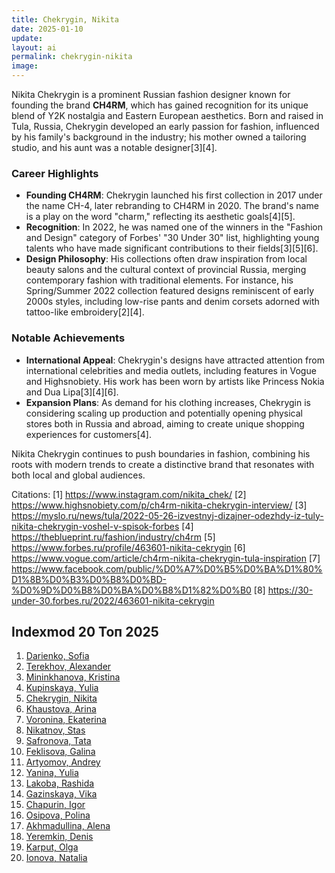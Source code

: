 ```yaml
---
title: Chekrygin, Nikita
date: 2025-01-10
update:
layout: ai
permalink: chekrygin-nikita
image:
---
```


Nikita Chekrygin is a prominent Russian fashion designer known for founding the brand **CH4RM**, which has gained recognition for its unique blend of Y2K nostalgia and Eastern European aesthetics. Born and raised in Tula, Russia, Chekrygin developed an early passion for fashion, influenced by his family's background in the industry; his mother owned a tailoring studio, and his aunt was a notable designer[3][4].

### Career Highlights

- **Founding CH4RM**: Chekrygin launched his first collection in 2017 under the name CH-4, later rebranding to CH4RM in 2020. The brand's name is a play on the word "charm," reflecting its aesthetic goals[4][5].
- **Recognition**: In 2022, he was named one of the winners in the "Fashion and Design" category of Forbes' "30 Under 30" list, highlighting young talents who have made significant contributions to their fields[3][5][6].
- **Design Philosophy**: His collections often draw inspiration from local beauty salons and the cultural context of provincial Russia, merging contemporary fashion with traditional elements. For instance, his Spring/Summer 2022 collection featured designs reminiscent of early 2000s styles, including low-rise pants and denim corsets adorned with tattoo-like embroidery[2][4].

### Notable Achievements

- **International Appeal**: Chekrygin's designs have attracted attention from international celebrities and media outlets, including features in Vogue and Highsnobiety. His work has been worn by artists like Princess Nokia and Dua Lipa[3][4][6].
- **Expansion Plans**: As demand for his clothing increases, Chekrygin is considering scaling up production and potentially opening physical stores both in Russia and abroad, aiming to create unique shopping experiences for customers[4].

Nikita Chekrygin continues to push boundaries in fashion, combining his roots with modern trends to create a distinctive brand that resonates with both local and global audiences.

Citations:
[1] https://www.instagram.com/nikita_chek/
[2] https://www.highsnobiety.com/p/ch4rm-nikita-chekrygin-interview/
[3] https://myslo.ru/news/tula/2022-05-26-izvestnyj-dizajner-odezhdy-iz-tuly-nikita-chekrygin-voshel-v-spisok-forbes
[4] https://theblueprint.ru/fashion/industry/ch4rm
[5] https://www.forbes.ru/profile/463601-nikita-cekrygin
[6] https://www.vogue.com/article/ch4rm-nikita-chekrygin-tula-inspiration
[7] https://www.facebook.com/public/%D0%A7%D0%B5%D0%BA%D1%80%D1%8B%D0%B3%D0%B8%D0%BD-%D0%9D%D0%B8%D0%BA%D0%B8%D1%82%D0%B0
[8] https://30-under-30.forbes.ru/2022/463601-nikita-cekrygin


## Indexmod 20 Топ 2025

1. [Darienko, Sofia](darienko-sofia)  
2. [Terekhov, Alexander](terekhov-alexander)  
3. [Mininkhanova, Kristina](mininkhanova-kristina)  
4. [Kupinskaya, Yulia](kupinskaya-yulia)  
5. [Chekrygin, Nikita](chekrygin-nikita)  
6. [Khaustova, Arina](khaustova-arina)  
7. [Voronina, Ekaterina](voronina-ekaterina)  
8. [Nikatnov, Stas](nikatnov-stas)  
9. [Safronova, Tata](safronova-tata)  
10. [Feklisova, Galina](feklisova-galina)  
11. [Artyomov, Andrey](artyomov-andrey)  
12. [Yanina, Yulia](yanina-yulia)  
13. [Lakoba, Rashida](lakoba-rashida)  
14. [Gazinskaya, Vika](gazinskaya-vika)  
15. [Chapurin, Igor](chapurin-igor)  
16. [Osipova, Polina](osipova-polina)  
17. [Akhmadullina, Alena](akhmadullina-alena-designer)  
18. [Yeremkin, Denis](yeremkin-denis)  
19. [Karput, Olga](karput-olga)  
20. [Ionova, Natalia](ionova-natalia)  
